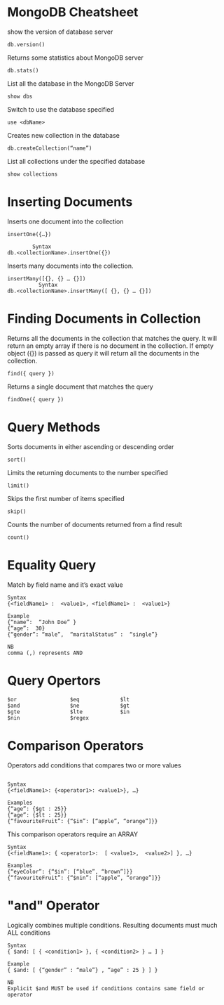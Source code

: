 # MongoDB Cheatsheet

show the version of database server
```
db.version()
```

Returns some statistics about MongoDB server
```
db.stats()
```

List all the database in the MongoDB Server
```
show dbs
```

Switch to use the database specified
```
use <dbName>
```

Creates new collection in the database
```
db.createCollection(“name”)
```

List all collections under the specified database
```
show collections
```

# Inserting Documents


Inserts one document into the collection
```
insertOne({…})

        Syntax
db.<collectionName>.insertOne({})

```

Inserts many documents into the collection.
```
insertMany([{}, {} … {}])
          Syntax
db.<collectionName>.insertMany([ {}, {} … {}])

```

# Finding Documents in Collection

Returns all the documents in the collection that matches the query. It will return an empty array if there is no document in the collection. If empty object ({}) is passed as query it will return all the documents in the collection.
```
find({ query })

```

Returns a single document that matches the query
```
findOne({ query })

```

# Query Methods

Sorts documents in either ascending or descending order
```
sort()

```

Limits the returning documents to the number specified
```
limit()

```

Skips the first number of items specified
```
skip()

```

Counts the number of documents returned from a find result
```
count()

```

# Equality Query

Match by field name and it’s exact value
```
Syntax
{<fieldName1> :  <value1>, <fieldName1> :  <value1>}

Example
{“name”:  “John Doe” }
{“age”:  30}
{“gender”: “male”,  “maritalStatus” :  “single”}

NB
comma (,) represents AND

```

# Query Opertors

```
$or				    $eq				$lt
$and				$ne				$gt
$gte				$lte	        $in
$nin				$regex

```

# Comparison Operators

Operators add conditions that compares two or more values
```

Syntax
{<fieldName1>: {<operator1>: <value1>}, …}

Examples
{“age”: {$gt : 25}}
{“age”: {$lt : 25}}
{“favouriteFruit”: {“$in”: [“apple”, “orange”]}}

```

This comparison operators require an ARRAY
```
Syntax
{<fieldName1>: { <operator1>:  [ <value1>,  <value2>] }, …}

Examples
{“eyeColor”: {“$in”: [“blue”, “brown”]}}
{“favouriteFruit”: {“$nin”: [“apple”, “orange”]}}

```

# "and" Operator

Logically combines multiple conditions. Resulting documents must much ALL conditions
```
Syntax
{ $and: [ { <condition1> }, { <condition2> } … ] }

Example
{ $and: [ {“gender” : “male”} , “age” : 25 } ] }

NB
Explicit $and MUST be used if conditions contains same field or operator

```





